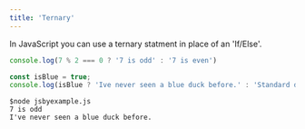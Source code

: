 ```yaml
---
title: 'Ternary'
---
```

In JavaScript you can use a ternary statment in place of an 'If/Else'.

```javascript
console.log(7 % 2 === 0 ? '7 is odd' : '7 is even')

const isBlue = true;
console.log(isBlue ? 'Ive never seen a blue duck before.' : 'Standard duck')
```

```
$node jsbyexample.js
7 is odd
I've never seen a blue duck before.
```